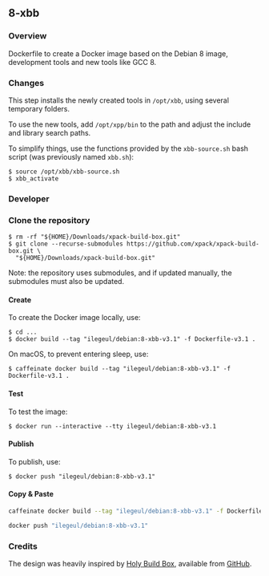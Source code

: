 ## 8-xbb

### Overview

Dockerfile to create a Docker image based on the Debian 8 image,
development tools and new tools like GCC 8.

### Changes

This step installs the newly created tools in `/opt/xbb`, using several 
temporary folders.

To use the new tools, add `/opt/xpp/bin` to the path and adjust the include 
and library search paths.

To simplify things, use the functions provided by the `xbb-source.sh` bash 
script (was previously named `xbb.sh`):

```console
$ source /opt/xbb/xbb-source.sh
$ xbb_activate
```

### Developer

### Clone the repository

```console
$ rm -rf "${HOME}/Downloads/xpack-build-box.git"
$ git clone --recurse-submodules https://github.com/xpack/xpack-build-box.git \
  "${HOME}/Downloads/xpack-build-box.git"
```

Note: the repository uses submodules, and if updated manually, the
submodules must also be updated.

#### Create

To create the Docker image locally, use:

```console
$ cd ...
$ docker build --tag "ilegeul/debian:8-xbb-v3.1" -f Dockerfile-v3.1 .
```

On macOS, to prevent entering sleep, use:

```console
$ caffeinate docker build --tag "ilegeul/debian:8-xbb-v3.1" -f Dockerfile-v3.1 .
```

#### Test

To test the image:

```console
$ docker run --interactive --tty ilegeul/debian:8-xbb-v3.1
```

#### Publish

To publish, use:

```console
$ docker push "ilegeul/debian:8-xbb-v3.1"
```

#### Copy & Paste

```bash
caffeinate docker build --tag "ilegeul/debian:8-xbb-v3.1" -f Dockerfile-v3.1 .

docker push "ilegeul/debian:8-xbb-v3.1"
```

### Credits

The design was heavily inspired by
[Holy Build Box](http://phusion.github.io/holy-build-box/), available from
[GitHub](https://github.com/phusion/holy-build-box).
